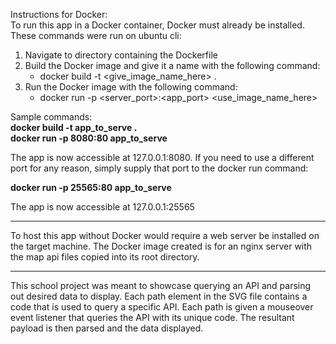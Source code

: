 Instructions for Docker:\
To run this app in a Docker container, Docker must already be 
installed. These commands were run on ubuntu cli:
1. Navigate to directory containing the Dockerfile
2. Build the Docker image and give it a name with the following command:
   * docker build -t <give_image_name_here> .
3. Run the Docker image with the following command:
   * docker run -p <server_port>:<app_port> <use_image_name_here>

Sample commands:\
**docker build -t app_to_serve .**\
**docker run -p 8080:80 app_to_serve**

The app is now accessible at 127.0.0.1:8080. If you need to use a different
port for any reason, simply supply that port to the docker run command:

**docker run -p 25565:80 app_to_serve**

The app is now accessible at 127.0.0.1:25565
***

To host this app without Docker would require a web server be installed on the target machine.
The Docker image created is for an nginx server with the map api files copied into its root directory.


*** 
This school project was meant to showcase querying an API and parsing out desired data to display.
Each path element in the SVG file contains a code that is used to query a specific API. Each path is
given a mouseover event listener that queries the API with its unique code. The resultant payload is 
then parsed and the data displayed. 
